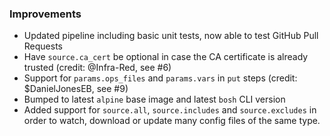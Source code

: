 ### Improvements

- Updated pipeline including basic unit tests, now able to test GitHub Pull Requests
- Have `source.ca_cert` be optional in case the CA certificate is already trusted (credit: @Infra-Red, see #6)
- Support for `params.ops_files` and `params.vars` in `put` steps (credit: $DanielJonesEB, see #9)
- Bumped to latest `alpine` base image and latest `bosh` CLI version
- Added support for `source.all`, `source.includes` and `source.excludes` in order to watch, download or update many config files of the same type.
